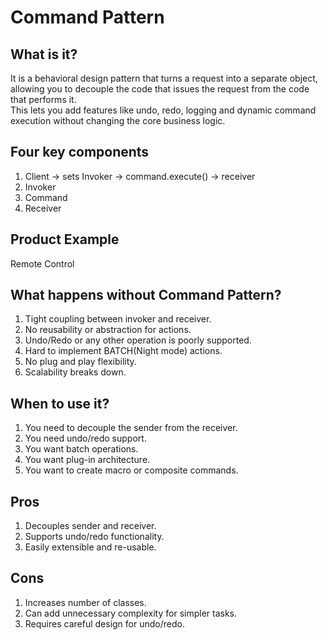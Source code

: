# Command Pattern

## What is it?
It is a behavioral design pattern that turns a request into a separate object, allowing you to decouple the code that issues the request from the code that performs it.  
This lets you add features like undo, redo, logging and dynamic command execution without changing the core business logic.

## Four key components
1. Client -> sets Invoker -> command.execute() -> receiver
2. Invoker
3. Command
4. Receiver

## Product Example 
Remote Control

## What happens without Command Pattern?
1. Tight coupling between invoker and receiver.
2. No reusability or abstraction for actions.
3. Undo/Redo or any other operation is poorly supported.
4. Hard to implement BATCH(Night mode) actions.
5. No plug and play flexibility.
6. Scalability breaks down.

## When to use it?
1. You need to decouple the sender from the receiver.
2. You need undo/redo support.
3. You want batch operations.
4. You want plug-in architecture.
5. You want to create macro or composite commands.

## Pros
1. Decouples sender and receiver.
2. Supports undo/redo functionality.
3. Easily extensible and re-usable.

## Cons
1. Increases number of classes.
2. Can add unnecessary complexity for simpler tasks.
3. Requires careful design for undo/redo. 